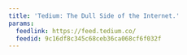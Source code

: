 ```yaml
---
title: 'Tedium: The Dull Side of the Internet.'
params:
  feedlink: https://feed.tedium.co/
  feedid: 9c16df8c345c68ceb36ca068cf6f032f
---
```

